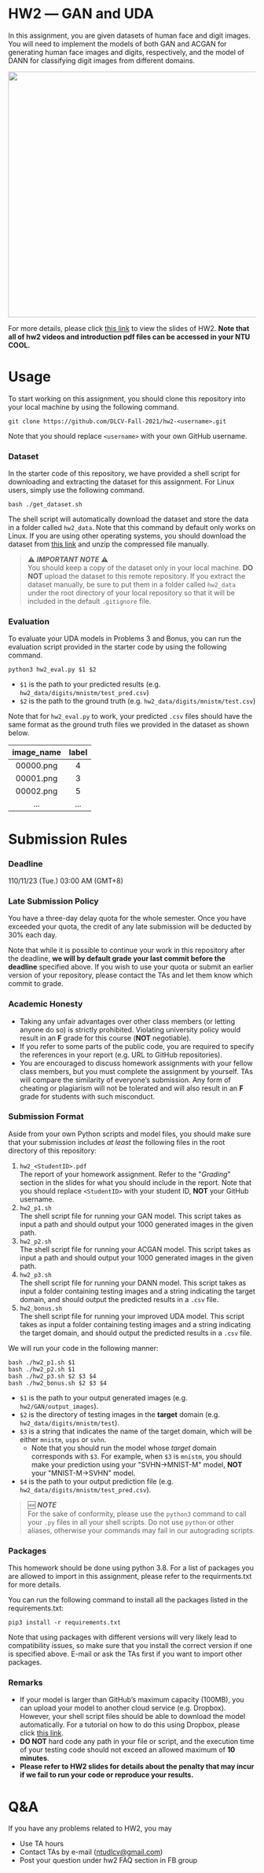 # HW2 ― GAN and UDA
In this assignment, you are given datasets of human face and digit images. You will need to implement the models of both GAN and ACGAN for generating human face images and digits, respectively, and the model of DANN for classifying digit images from different domains.

<p align="center">
  <img width="853" height="500" src="http://mmlab.ie.cuhk.edu.hk/projects/CelebA/intro.png">
</p>

For more details, please click [this link](https://drive.google.com/drive/folders/1H__FunUK3O-x-6ZDgCmhhXREVKA9deK8?usp=sharing) to view the slides of HW2. **Note that all of hw2 videos and introduction pdf files can be accessed in your NTU COOL.**

# Usage
To start working on this assignment, you should clone this repository into your local machine by using the following command.

    git clone https://github.com/DLCV-Fall-2021/hw2-<username>.git
Note that you should replace `<username>` with your own GitHub username.

### Dataset
In the starter code of this repository, we have provided a shell script for downloading and extracting the dataset for this assignment. For Linux users, simply use the following command.

    bash ./get_dataset.sh
The shell script will automatically download the dataset and store the data in a folder called `hw2_data`. Note that this command by default only works on Linux. If you are using other operating systems, you should download the dataset from [this link](https://drive.google.com/file/d/1KYKMajoyan6Dk5rZjAHqSOGRDCbHKMCj/view) and unzip the compressed file manually.

> ⚠️ ***IMPORTANT NOTE*** ⚠️  
> You should keep a copy of the dataset only in your local machine. **DO NOT** upload the dataset to this remote repository. If you extract the dataset manually, be sure to put them in a folder called `hw2_data` under the root directory of your local repository so that it will be included in the default `.gitignore` file.

### Evaluation
To evaluate your UDA models in Problems 3 and Bonus, you can run the evaluation script provided in the starter code by using the following command.

    python3 hw2_eval.py $1 $2

 - `$1` is the path to your predicted results (e.g. `hw2_data/digits/mnistm/test_pred.csv`)
 - `$2` is the path to the ground truth (e.g. `hw2_data/digits/mnistm/test.csv`)

Note that for `hw2_eval.py` to work, your predicted `.csv` files should have the same format as the ground truth files we provided in the dataset as shown below.

| image_name | label |
|:----------:|:-----:|
| 00000.png  | 4     |
| 00001.png  | 3     |
| 00002.png  | 5     |
| ...        | ...   |

# Submission Rules
### Deadline
110/11/23 (Tue.) 03:00 AM (GMT+8)

### Late Submission Policy
You have a three-day delay quota for the whole semester. Once you have exceeded your quota, the credit of any late submission will be deducted by 30% each day.

Note that while it is possible to continue your work in this repository after the deadline, **we will by default grade your last commit before the deadline** specified above. If you wish to use your quota or submit an earlier version of your repository, please contact the TAs and let them know which commit to grade.

### Academic Honesty
-   Taking any unfair advantages over other class members (or letting anyone do so) is strictly prohibited. Violating university policy would result in an **F** grade for this course (**NOT** negotiable).    
-   If you refer to some parts of the public code, you are required to specify the references in your report (e.g. URL to GitHub repositories).      
-   You are encouraged to discuss homework assignments with your fellow class members, but you must complete the assignment by yourself. TAs will compare the similarity of everyone’s submission. Any form of cheating or plagiarism will not be tolerated and will also result in an **F** grade for students with such misconduct.

### Submission Format
Aside from your own Python scripts and model files, you should make sure that your submission includes *at least* the following files in the root directory of this repository:
 1.   `hw2_<StudentID>.pdf`  
The report of your homework assignment. Refer to the "*Grading*" section in the slides for what you should include in the report. Note that you should replace `<StudentID>` with your student ID, **NOT** your GitHub username.
 2.   `hw2_p1.sh`  
The shell script file for running your GAN model. This script takes as input a path and should output your 1000 generated images in the given path.
 3.   `hw2_p2.sh`  
The shell script file for running your ACGAN model. This script takes as input a path and should output your 1000 generated images in the given path.
 4.   `hw2_p3.sh`  
The shell script file for running your DANN model. This script takes as input a folder containing testing images and a string indicating the target domain, and should output the predicted results in a `.csv` file.
 5.   `hw2_bonus.sh`  
The shell script file for running your improved UDA model. This script takes as input a folder containing testing images and a string indicating the target domain, and should output the predicted results in a `.csv` file.

We will run your code in the following manner:

    bash ./hw2_p1.sh $1
    bash ./hw2_p2.sh $1
    bash ./hw2_p3.sh $2 $3 $4
    bash ./hw2_bonus.sh $2 $3 $4

-   `$1` is the path to your output generated images (e.g. `hw2/GAN/output_images`).
-   `$2` is the directory of testing images in the **target** domain (e.g. `hw2_data/digits/mnistm/test`).
-   `$3` is a string that indicates the name of the target domain, which will be either `mnistm`, `usps` or `svhn`. 
	- Note that you should run the model whose *target* domain corresponds with `$3`. For example, when `$3` is `mnistm`, you should make your prediction using your "SVHN→MNIST-M" model, **NOT** your "MNIST-M→SVHN" model.
-   `$4` is the path to your output prediction file (e.g. `hw2_data/digits/mnistm/test_pred.csv`).

> 🆕 ***NOTE***  
> For the sake of conformity, please use the `python3` command to call your `.py` files in all your shell scripts. Do not use `python` or other aliases, otherwise your commands may fail in our autograding scripts.

### Packages
This homework should be done using python 3.8. For a list of packages you are allowed to import in this assignment, please refer to the requirments.txt for more details.

You can run the following command to install all the packages listed in the requirements.txt:

    pip3 install -r requirements.txt

Note that using packages with different versions will very likely lead to compatibility issues, so make sure that you install the correct version if one is specified above. E-mail or ask the TAs first if you want to import other packages.

### Remarks
- If your model is larger than GitHub’s maximum capacity (100MB), you can upload your model to another cloud service (e.g. Dropbox). However, your shell script files should be able to download the model automatically. For a tutorial on how to do this using Dropbox, please click [this link](https://goo.gl/XvCaLR).
- **DO NOT** hard code any path in your file or script, and the execution time of your testing code should not exceed an allowed maximum of **10 minutes**.
- **Please refer to HW2 slides for details about the penalty that may incur if we fail to run your code or reproduce your results.**

# Q&A
If you have any problems related to HW2, you may
- Use TA hours
- Contact TAs by e-mail ([ntudlcv@gmail.com](mailto:ntudlcv@gmail.com))
- Post your question under hw2 FAQ section in FB group
